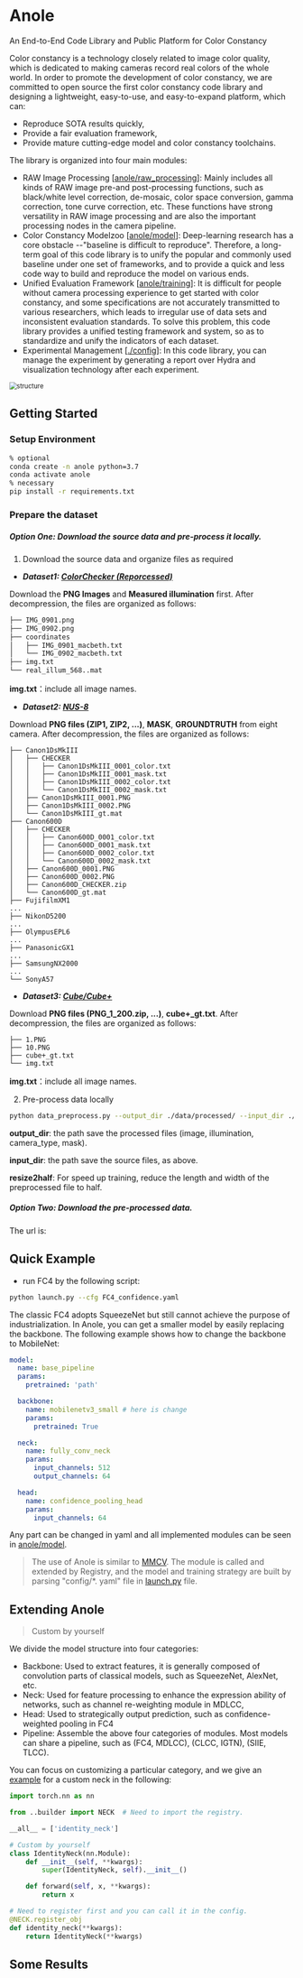 # Anole

An End-to-End Code Library and Public Platform for Color Constancy 

Color constancy is a technology closely related to image color quality, which is dedicated to making cameras record real colors of the whole world. In order to promote the development of color constancy, we are committed to open source the first color constancy code library and designing a lightweight, easy-to-use, and easy-to-expand platform, which can:

- Reproduce SOTA results quickly, 
- Provide a fair evaluation framework,
- Provide mature cutting-edge model and color constancy toolchains.

The library is organized into four main modules:

- RAW Image Processing [[anole/raw_processing](https://github.com/YuxiangTang/Anole/tree/master/anole/raw_processing)]: Mainly includes all kinds of RAW image pre-and post-processing functions, such as black/white level correction, de-mosaic, color space conversion, gamma correction, tone curve correction, etc. These functions have strong versatility in RAW image processing and are also the important processing nodes in the camera pipeline.
- Color Constancy Modelzoo [[anole/model](https://github.com/YuxiangTang/Anole/tree/master/anole/model)]: Deep-learning research has a core obstacle --"baseline is difficult to reproduce". Therefore, a long-term goal of this code library is to unify the popular and commonly used baseline under one set of frameworks, and to provide a quick and less code way to build and reproduce the model on various ends. 
- Unified Evaluation Framework [[anole/training](https://github.com/YuxiangTang/Anole/tree/master/anole/training)]: It is difficult for people without camera processing experience to get started with color constancy, and some specifications are not accurately transmitted to various researchers, which leads to irregular use of data sets and inconsistent evaluation standards. To solve this problem, this code library  provides a unified testing framework and system, so as to standardize and unify the indicators of each dataset.
- Experimental Management [[./config](https://github.com/YuxiangTang/Anole/tree/master/config)]: In this code library, you can manage the experiment by generating a report over Hydra and visualization technology after each experiment.

<img src="./display/structure.png" alt="structure" style="zoom:80%;" />

## Getting Started

### Setup Environment

```bash
% optional
conda create -n anole python=3.7
conda activate anole
% necessary
pip install -r requirements.txt
```

### Prepare the dataset

##### Option One: Download the source data and pre-process it locally.

1. Download the source data and organize files as required

- ***Dataset1: [ColorChecker (Reporcessed)](https://www2.cs.sfu.ca/~colour/data/shi_gehler/)***

Download the **PNG Images** and **Measured illumination** first. After decompression, the files are organized as follows:

```bash
├── IMG_0901.png
├── IMG_0902.png
├── coordinates
│   ├── IMG_0901_macbeth.txt
│   └── IMG_0902_macbeth.txt
├── img.txt
└── real_illum_568..mat
```

**img.txt**：include all image names.

- ***Dataset2: [NUS-8](https://cvil.eecs.yorku.ca/projects/public_html/illuminant/illuminant.html)***

Download **PNG files (ZIP1, ZIP2, ...)**, **MASK**, **GROUNDTRUTH** from eight camera. After decompression, the files are organized as follows:

```
├── Canon1DsMkIII
│   ├── CHECKER
│   │   ├── Canon1DsMkIII_0001_color.txt
│   │   ├── Canon1DsMkIII_0001_mask.txt
│   │   ├── Canon1DsMkIII_0002_color.txt
│   │   └── Canon1DsMkIII_0002_mask.txt
│   ├── Canon1DsMkIII_0001.PNG
│   ├── Canon1DsMkIII_0002.PNG
│   └── Canon1DsMkIII_gt.mat
├── Canon600D
│   ├── CHECKER
│   │   ├── Canon600D_0001_color.txt
│   │   ├── Canon600D_0001_mask.txt
│   │   ├── Canon600D_0002_color.txt
│   │   └── Canon600D_0002_mask.txt
│   ├── Canon600D_0001.PNG
│   ├── Canon600D_0002.PNG
│   ├── Canon600D_CHECKER.zip
│   └── Canon600D_gt.mat
├── FujifilmXM1
...
├── NikonD5200
...
├── OlympusEPL6
...
├── PanasonicGX1
...
├── SamsungNX2000
...
└── SonyA57
```

- ***Dataset3: [Cube/Cube+](https://ipg.fer.hr/ipg/resources/color_constancy)***

Download **PNG files (PNG_1_200.zip, ...)**, **cube+_gt.txt**. After decompression, the files are organized as follows:

```
├── 1.PNG
├── 10.PNG
├── cube+_gt.txt
└── img.txt
```

**img.txt**：include all image names.

2. Pre-process data locally

```bash
python data_preprocess.py --output_dir ./data/processed/ --input_dir ./data/source/ --resize2half False
```

**output_dir**: the path save the processed files (image, illumination, camera_type, mask).

**input_dir**: the path save the source files, as above.

**resize2half**: For speed up training, reduce the length and width of the preprocessed file to half.



##### Option Two: Download the pre-processed data.

The url is: 



## Quick Example

- run FC4 by the following script:

```bash
python launch.py --cfg FC4_confidence.yaml
```

The classic FC4 adopts SqueezeNet but still cannot achieve the purpose of industrialization. In Anole, you can get a smaller model by easily replacing the backbone. The following example shows how to change the backbone to MobileNet:

```yaml
model:
  name: base_pipeline
  params:
    pretrained: 'path'

  backbone:
    name: mobilenetv3_small # here is change
    params:
      pretrained: True

  neck: 
    name: fully_conv_neck
    params:
      input_channels: 512
      output_channels: 64

  head:
    name: confidence_pooling_head
    params:
      input_channels: 64
```

Any part can be changed in yaml and all implemented modules can be seen in [anole/model](https://github.com/YuxiangTang/Anole/tree/master/anole/model). 

> The use of Anole is similar to [MMCV](https://github.com/open-mmlab/mmcv). The module is called and extended by Registry, and the model and training strategy are built by parsing "config/*. yaml" file in [launch.py](https://github.com/YuxiangTang/Anole/blob/tangyuxiang_dev/anole/launch.py) file.

## Extending Anole

> Custom by yourself

We divide the model structure into four categories: 

- Backbone: Used to extract features, it is generally composed of convolution parts of classical models, such as SqueezeNet, AlexNet, etc.
- Neck: Used for feature processing to enhance the expression ability of networks, such as channel re-weighting module in MDLCC, 
- Head: Used to strategically output prediction, such as confidence-weighted pooling in FC4
- Pipeline: Assemble the above four categories of modules. Most models can share a pipeline, such as (FC4, MDLCC), (CLCC, IGTN), (SIIE, TLCC). 

You can focus on customizing a particular category, and we give an [example](https://github.com/YuxiangTang/Anole/blob/master/anole/model/neck/identity_neck.py) for a custom neck in the following:

```python
import torch.nn as nn

from ..builder import NECK  # Need to import the registry.

__all__ = ['identity_neck']

# Custom by yourself
class IdentityNeck(nn.Module):
    def __init__(self, **kwargs):
        super(IdentityNeck, self).__init__()

    def forward(self, x, **kwargs):
        return x

# Need to register first and you can call it in the config.
@NECK.register_obj
def identity_neck(**kwargs):
    return IdentityNeck(**kwargs)

```

## Some Results


